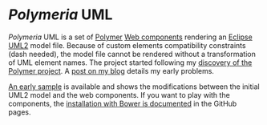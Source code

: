 *Polymeria* UML
========

*Polymeria* UML is a set of [Polymer](https://www.polymer-project.org/) [Web components](http://www.w3.org/TR/custom-elements/) rendering an [Eclipse UML2](http://www.eclipse.org/modeling/mdt/?project=uml2) model file. Because of custom elements compatibility constraints (dash needed), the model file cannot be rendered without a transformation of UML element names. The project started following my [discovery of the Polymer project](http://bdulac.github.io/note/web-components-polymer). A [post on my blog](http://bdulac.github.io/note/web-components-adapation-xml-document) details my early problems.

[An early sample](http://bdulac.github.io/sample/polymeria) is available and shows the modifications between the initial UML2 model and the web components. If you want to play with the components, the [installation with Bower is documented](http://bdulac.github.io/polymeria/installation-bower/) in the GitHub pages.